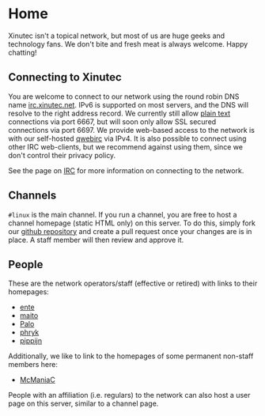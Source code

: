 Home
====

Xinutec isn't a topical network, but most of us are huge geeks and technology
fans. We don't bite and fresh meat is always welcome. Happy chatting!

Connecting to Xinutec
---------------------

You are welcome to connect to our network using the round robin DNS name
[irc.xinutec.net](ircs://irc.xinutec.net:6697/#linux). IPv6 is supported on
most servers, and the DNS will resolve to the right address record. We
currently still allow [plain text](irc://irc.xinutec.net/#linux) connections
via port 6667, but will soon only allow SSL secured connections via port 6697.
We provide web-based access to the network is with our self-hosted
[qwebirc](http://qwebirc.xinutec.net/) via IPv4. It is also possible to
connect using other IRC web-clients, but we recommend against using them,
since we don't control their privacy policy.

See the page on [IRC](irc) for more information on connecting to the network.

Channels
--------

`#linux` is the main channel. If you run a channel, you are free to host a
channel homepage (static HTML only) on this server. To do this, simply fork
our [github repository](https://github.com/xinutec/xinutec.github.io/) and
create a pull request once your changes are is in place. A staff member will
then review and approve it.

People
------

These are the network operators/staff (effective or retired) with links to
their homepages:

- [ente](http://barfooze.de/)
- [maito](http://maito.name/)
- [Palo](http://des-grauens.de/)
- [phryk](http://phryk.net/)
- [pippijn](http://xinutec.org/~pippijn)

Additionally, we like to link to the homepages of some permanent non-staff
members here:

- [McManiaC](https://nils.cc/)

People with an affiliation (i.e. regulars) to the network can also host a user
page on this server, similar to a channel page.
